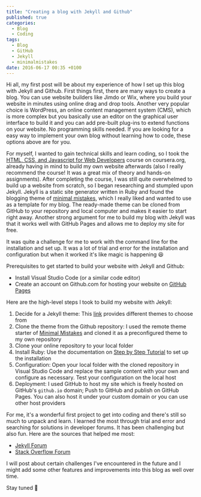 ```yaml
---
title: "Creating a blog with Jekyll and Github"
published: true
categories:
  - Blog
  - Coding
tags:
  - Blog
  - GitHub
  - Jekyll
  - minimalmistakes
date: 2016-06-17 00:35 +0100
---
```

Hi all, my first post will be about my experience of how I set up this blog with Jekyll and Github. 
First things first, there are many ways to create a blog. You can use website builders like Jimdo or Wix, where you build your website in minutes using online drag and drop tools. Another very popular choice is WordPress, an online content management system (CMS), which is more complex but you basically use an editor on the graphical user interface to build it and you can add pre-built plug-ins to extend functions on your website. No programming skills needed. 
If you are looking for a easy way to implement your own blog without learning how to code, these options above are for you.

For myself, I wanted to gain technical skills and learn coding, so I took the <a href="https://www.coursera.org/learn/html-css-javascript-for-web-developers">HTML, CSS, and Javascript for Web Developers</a> course on coursera.org, already having in mind to build my own website afterwards (also I really recommend the course! It was a great mix of theory and hands-on assignments). After completing the course, I was still quite overwhelmed to build up a website from scratch, so I began researching and stumpled upon Jekyll. 
Jekyll is a static site generator written in Ruby and found the blogging theme of <a href="https://mmistakes.github.io/minimal-mistakes/">minimal mistakes</a>, which I really liked and wanted to use as a template for my blog. The ready-made theme can be cloned from GitHub to your repository and local computer and makes it easier to start right away. Another strong argument for me to build my blog with Jekyll was that it works well with GitHub Pages and allows me to deploy my site for free. 

It was quite a challenge for me to work with the command line for the installation and set up. It was a lot of trial and error for the installation and configuration but when it worked it's like magic is happening :satisfied:

Prerequisites to get started to build your website with Jekyll and Github:
- Install Visual Studio Code (or a similar code editor)
- Create an account on Github.com for hosting your website on <a href="https://pages.github.com">GitHub Pages</a>

Here are the high-level steps I took to build my website with Jekyll:
1. Decide for a Jekyll theme: This <a href="https://github.com/topics/jekyll-theme">link</a> provides different themes to choose from
2. Clone the theme from the Github repository: I used the remote theme starter of <a href="https://github.com/mmistakes/mm-github-pages-starter">Minimal Mistakes</a> and cloned it as a preconfigured theme to my own repository
3. Clone your online repository to your local folder
4. Install Ruby: Use the documentation on <a href="https://jekyllrb.com/docs/step-by-step/01-setup/">Step by Step Tutorial</a> to set up the installation
5. Configuration: Open your local folder with the cloned repository in Visual Studio Code and replace the sample content with your own and configure as necessary. Test your configuration on the local host
6. Deployment: I used GitHub to host my site which is freely hosted on GitHub's `github.io` domain; Push to GitHub and publish on GitHub Pages. You can also host it under your custom domain or you can use other host providers

For me, it's a wonderful first project to get into coding and there's still so much to unpack and learn. I learned the most through trial and error and searching for solutions in developer forums. It has been challenging but also fun.
Here are the sources that helped me most:
- <a href="https://talk.jekyllrb.com/">Jekyll Forum</a>
- <a href="https://stackoverflow.com/questions/tagged/jekyll">Stack Overflow Forum</a>

I will post about certain challenges I've encountered in the future and I might add some other features and improvements into this blog as well over time.

Stay tuned :heartbeat:

